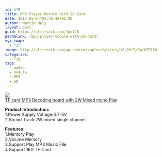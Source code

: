 ```yaml
---
id: 170
title: MP3 Player Module with SD Card
date: 2017-05-04T09:40:42+01:00
author: Martin Maly
layout: post
guid: https://alitronik.com/?p=170
permalink: /mp3-player-module-with-sd-card/
xyz_twap:
  - "1"
image: http://alitronik.com/wp-content/uploads/sites/18/2017/04/HTB15H.cJFXXXXctXFXXq6xXFXXX1.jpg
categories:
  - Tip
tags:
  - audio
  - module
  - MP3
  - SD
---
```

<a href="http://s.click.aliexpress.com/e/vRzjqFu" target="_parent"><img src="//ae01.alicdn.com/kf/HTB1fastJFXXXXbBXXXXq6xXFXXXP/TF-card-font-b-MP3-b-font-font-b-Decoding-b-font-font-b-board-b.jpg_220x220.jpg" /><span style="display: block;">TF card MP3 Decoding board with 2W Mixed mono Play</span></a>

**Product Introduction:**  
1.Power Supply Voltage:3.7-5V  
2.Sound Track:2W mixed single channel

**Features:**  
1.Memory Play  
2.Volume Memory  
3.Support Play MP3 Music File  
4.Support 16G TF Card